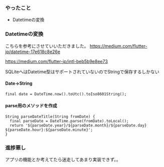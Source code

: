 ### やったこと
- Datetimeの変換


### Datetimeの変換

こちらを参考にさせていいただきました。
https://medium.com/flutter-jp/datetime-17e618c8e26e

https://medium.com/flutter-jp/intl-beb5b9e8ee73

SQLiteへはDatetime型はサポートされていないのでStringで保存するしかない

#### Date→String

```
final date = DateTime.now().toUtc().toIso8601String();
```

#### parse用のメソッドを作成

```
String parseDateTitle(String fromDate) {
  final parseDate = DateTime.parse(fromDate).toLocal();
  return '${parseDate.year}/${parseDate.month}/${parseDate.day} ${parseDate.hour}:${parseDate.minute}';
}
```

### 進捗悪し
アプリの機能とか考えてたら迷走してあまり実装できず。。
